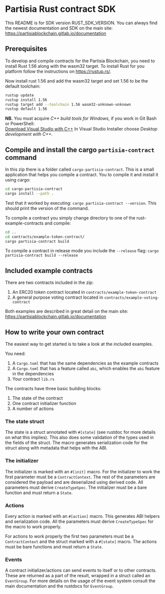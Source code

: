 # Partisia Rust contract SDK

This README is for SDK version RUST_SDK_VERSION.
You can always find the newest documentation and SDK on the main site: https://partisiablockchain.gitlab.io/documentation


## Prerequisites

To develop and compile contracts for the Partisia Blockchain, you need to install Rust 1.56 along with the wasm32 target. To install Rust for you platform follow the instructions on https://rustup.rs/.

Now install rust 1.56 and add the wasm32 target and set 1.56 to be the default toolchain:

```bash
rustup update
rustup install 1.56
rustup target add --toolchain 1.56 wasm32-unknown-unknown
rustup default 1.56
```
**NB.** You must acquire *C++ build tools for Windows*, if you work in Git Bash or PowerShell:  
[Download Visual Studio with C++](https://visualstudio.microsoft.com/downloads/) In Visual Studio Installer choose *Desktop development with C++*.  

## Compile and install the cargo `partisia-contract` command

In this zip  there is a folder called `cargo-partisia-contract`. 
This is a small application that helps you compile a contract. 
You to compile it and install it using cargo:

```bash
cd cargo-partisia-contract
cargo install --path .
```
Test that it worked by executing: `cargo partisia-contract --version`. This should print the version of the command.

To compile a contract you simply change directory to one of the rust-example-contracts and compile: 
```bash
cd ..
cd contracts/example-token-contract/
cargo partisia-contract build
```

To compile a contract in release mode you include the `--release` flag: `cargo partisia-contract build --release`

## Included example contracts

There are two contracts included in the zip:

1. An ERC20 token contract located in `contracts/example-token-contract`
2. A general purpose voting contract located in `contracts/example-voting-contract`

Both examples are described in great detail on the main site: https://partisiablockchain.gitlab.io/documentation

## How to write your own contract

The easiest way to get started is to take a look at the included examples.

You need:

1. A `Cargo.toml` that has the same dependencies as the example contracts
2. A `Cargo.toml` that has a feature called `abi`, which enables the `abi` feature in the dependencies
3. Your contract `lib.rs`

The contracts have three basic building blocks:

1. The state of the contract
2. One contract initializer function
3. A number of actions


### The state struct

The state is a struct annotated with `#[state]` (see rustdoc for more details on what this implies). 
This also does some validation of the types used in the fields of the struct. The macro generates
serialization code for the struct along with metadata that helps with the ABI. 

### The initializer

The initializer is marked with an `#[init]` macro. For the initializer to work the first parameter must
be a `ContractContext`. The rest of the parameters are considered the payload and are deserialized
using derived code. All parameters must derive `CreateTypeSpec`. The initializer must be a bare function
and must return a `State`.

### Actions

Every action is marked with an `#[action]` macro. This generates ABI helpers and serialization code. 
All the parameters must derive `CreateTypeSpec` for the macro to work properly. 

For actions to work properly the first two parameters must be a `ContractContext` and the struct marked
with a `#[state]` macro. The actions must be bare functions and must return a `State`.


### Events

A contract initializer/actions can send events to itself or to other contracts. 
These are returned as a part of the result, wrapped in a struct called an `EventGroup`. 
For more details on the usage of the event system consult the main documentation and the rustdocs for `EventGroup`.
